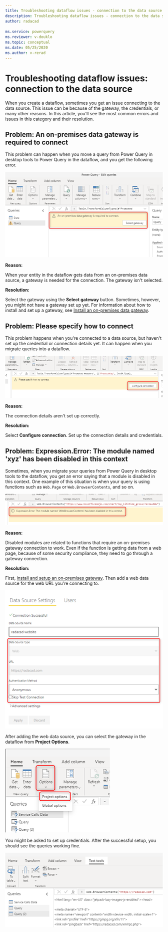 ```yaml
---
title: Troubleshooting dataflow issues - connection to the data source
description: Troubleshooting dataflow issues - connection to the data source
author: radacad

ms.service: powerquery
ms.reviewer: v-douklo
ms.topic: conceptual
ms.date: 05/25/2020
ms.author: v-rerad
---
```


# Troubleshooting dataflow issues: connection to the data source

When you create a dataflow, sometimes you get an issue connecting to the data source. This issue can be because of the gateway, the credentials, or many other reasons. In this article, you'll see the most common errors and issues in this category and their resolution.

## Problem: An on-premises data gateway is required to connect

This problem can happen when you move a query from Power Query in desktop tools to Power Query in the dataflow, and you get the following error.

![Gateway selection error](media/GatewaySelectError.png)

**Reason:**

When your entity in the dataflow gets data from an on-premises data source, a gateway is needed for the connection. The gateway isn't selected.

**Resolution:**

Select the gateway using the **Select gateway** button. Sometimes, however, you might not have a gateway set up yet. For information about how to install and set up a gateway, see [Install an on-premises data gateway](https://docs.microsoft.com/data-integration/gateway/service-gateway-install).

## Problem: Please specify how to connect

This problem happens when you're connected to a data source, but haven't set up the credential or connection details yet. It can happen when you migrate queries into a dataflow.

![Configure Connection](media/ConfigureConnection.png)

**Reason:**

The connection details aren't set up correctly.

**Resolution:**

Select **Configure connection**. Set up the connection details and credentials.

## Problem: Expression.Error: The module named 'xyz' has been disabled in this context

Sometimes, when you migrate your queries from Power Query in desktop tools to the dataflow, you get an error saying that a module is disabled in this context. One example of this situation is when your query is using functions such as `Web.Page` or `Web.BrowserContents`, and so on.

![Disabled Module](media/DisabledModule.png)

**Reason:**

Disabled modules are related to functions that require an on-premises gateway connection to work. Even if the function is getting data from a web page, because of some security compliance, they need to go through a gateway connection.

**Resolution:**

First, [install and setup an on-premises gateway](https://docs.microsoft.com/data-integration/gateway/service-gateway-install). Then add a web data source for the web URL you're connecting to.

![Add a web data source](media/WebDataSourceInGateway.png)

After adding the web data source, you can select the gateway in the dataflow from **Project Options**.

![Project Options in the dataflow](media/ProjectOptions.png)

You might be asked to set up credentials. After the successful setup, you should see the queries working fine.

![Disabled functions working fine](media/DisabledFunctionWorkingFine.png)

